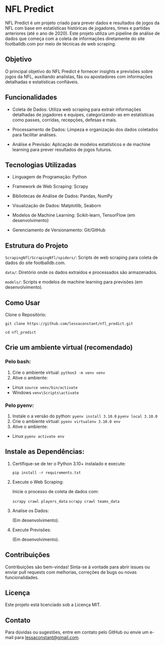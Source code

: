 
  

# NFL Predict

  

  

NFL Predict é um projeto criado para prever dados e resultados de jogos da NFL com base em estatísticas históricas de jogadores, times e partidas anteriores (até o ano de 2020). Este projeto utiliza um pipeline de análise de dados que começa com a coleta de informações diretamente do site footballdb.com por meio de técnicas de web scraping.

  

  

## Objetivo

  

  

O principal objetivo do NFL Predict é fornecer insights e previsões sobre jogos da NFL, auxiliando analistas, fãs ou apostadores com informações detalhadas e estatísticas confiáveis.

  

  

## Funcionalidades

  

  

- Coleta de Dados: Utiliza web scraping para extrair informações detalhadas de jogadores e equipes, categorizando-as em estatísticas como passes, corridas, recepções, defesas e mais.

  

  

- Processamento de Dados: Limpeza e organização dos dados coletados para facilitar análises.

  

  

- Análise e Previsão: Aplicação de modelos estatísticos e de machine learning para prever resultados de jogos futuros.

  

  

## Tecnologias Utilizadas

  

  

- Linguagem de Programação: Python

  

  

- Framework de Web Scraping: Scrapy

  

  

- Bibliotecas de Análise de Dados: Pandas, NumPy

  

  

- Visualização de Dados: Matplotlib, Seaborn

  

  

- Modelos de Machine Learning: Scikit-learn, TensorFlow (em desenvolvimento)

  

  

- Gerenciamento de Versionamento: Git/GitHub

  

  

## Estrutura do Projeto

  

  

``ScrapingNfl/ScrapingNfl/spiders/``: Scripts de web scraping para coleta de dados do site footballdb.com.

  

  

``data/``: Diretório onde os dados extraídos e processados são armazenados.

  

  

``models/``: Scripts e modelos de machine learning para previsões (em desenvolvimento).

  

## Como Usar

  

  

Clone o Repositório:

  

  

``git clone https://github.com/lessaconstant/nfl_predict.git``

  

``cd nfl_predict``

  

## Crie um ambiente virtual (recomendado)

  
### Pelo bash:
1. Crie o ambiente virtual: 
``python3 -m venv venv``
2. Ative o ambiente:
- Linux
``source venv/bin/activate``
 - Windows
``venv\Scripts\activate``


### Pelo pyenv:
1. Instale o a versão do python:
 ``pyenv install 3.10.0``
``pyenv local 3.10.0``
3. Crie o ambiente virtual: 
``pyenv virtualenv 3.10.0 env``
4. Ative o ambiente:
- Linux
``pyenv activate env``

## Instale as Dependências:

  

1. Certifique-se de ter o Python 3.10+ instalado e execute:

  

  

	``pip install -r requirements.txt``

  

  

2. Execute o Web Scraping:

  

	Inicie o processo de coleta de dados com:

  

  

	``scrapy crawl players_data``
	``scrapy crawl teams_data``

  

  

3. Analise os Dados:

  

	(Em desenvolvimento).

  

  

4. Execute Previsões:

  

	(Em desenvolvimento).

  

  

## Contribuições

  

  

Contribuições são bem-vindas! Sinta-se à vontade para abrir issues ou enviar pull requests com melhorias, correções de bugs ou novas funcionalidades.

  

  

## Licença

  

  

Este projeto está licenciado sob a Licença MIT.

  

  

## Contato

  

  

Para dúvidas ou sugestões, entre em contato pelo GitHub ou envie um e-mail para lessaconstant@gmail.com.